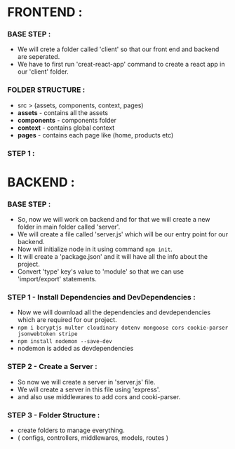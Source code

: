 # FRONTEND :

### BASE STEP :

- We will crete a folder called 'client' so that our front end and backend are seperated.
- We have to first run 'creat-react-app' command to create a react app in our 'client' folder.

### FOLDER STRUCTURE :

- src > (assets, components, context, pages)
- **assets** - contains all the assets
- **components** - components folder
- **context** - contains global context
- **pages** - contains each page like (home, products etc)

### STEP 1 :

# BACKEND :

### BASE STEP :

- So, now we will work on backend and for that we will create a new folder in main folder called 'server'.
- We will create a file called 'server.js' which will be our entry point for our backend.
- Now will initialize node in it using command `npm init`.
- It will create a 'package.json' and it will have all the info about the project.
- Convert 'type' key's value to 'module' so that we can use 'import/export' statements.

### STEP 1 - Install Dependencies and DevDependencies :

- Now we will download all the dependencies and devdependencies which are required for our project.
- `npm i bcryptjs multer cloudinary dotenv mongoose cors cookie-parser jsonwebtoken stripe`
- `npm install nodemon --save-dev`
- nodemon is added as devdependencies

### STEP 2 - Create a Server :

- So now we will create a server in 'server.js' file.
- We will create a server in this file using 'express'.
- and also use middlewares to add cors and cooki-parser.

### STEP 3 - Folder Structure :

- create folders to manage everything.
- ( configs, controllers, middlewares, models, routes )
